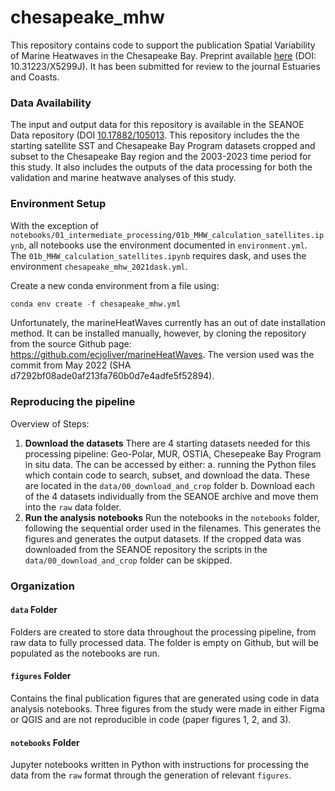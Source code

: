chesapeake_mhw
==============================

This repository contains code to support the publication Spatial Variability of Marine Heatwaves in the Chesapeake Bay. Preprint available [here](https://doi.org/10.31223/X5299J) (DOI: 10.31223/X5299J). It has been submitted for review to the journal Estuaries and Coasts.

### Data Availability

The input and output data for this repository is available in the SEANOE Data repository (DOI [10.17882/105013](https://doi.org/10.17882/105013). This repository includes the the starting satellite SST and Chesapeake Bay Program datasets cropped and subset to the Chesapeake Bay region and the 2003-2023 time period for this study. It also includes the outputs of the data processing for both the validation and marine heatwave analyses of this study.

### Environment Setup

With the exception of `notebooks/01_intermediate_processing/01b_MHW_calculation_satellites.ipynb`, all notebooks use the environment documented in `environment.yml`. The `01b_MHW_calculation_satellites.ipynb` requires dask, and uses the environment `chesapeake_mhw_2021dask.yml`.

Create a new conda environment from a file using:
```python
conda env create -f chesapeake_mhw.yml
```

Unfortunately, the marineHeatWaves currently has an out of date installation method. It can be installed manually, however, by cloning the repository from the source Github page: https://github.com/ecjoliver/marineHeatWaves. The version used was the commit from May 2022 (SHA d7292bf08ade0af213fa760b0d7e4adfe5f52894).

### Reproducing the pipeline

Overview of Steps:

1. **Download the datasets** There are 4 starting datasets needed for this processing pipeline: Geo-Polar, MUR, OSTIA, Chesepeake Bay Program in situ data. The can be accessed by either:
    a. running the Python files which contain code to search, subset, and download the data. These are located in the `data/00_download_and_crop` folder
   b. Download each of the 4 datasets individually from the SEANOE archive and move them into the `raw` data folder.
3. **Run the analysis notebooks** Run the notebooks in the `notebooks` folder, following the sequential order used in the filenames. This generates the figures and generates the output datasets. If the cropped data was downloaded from the SEANOE repository the scripts in the `data/00_download_and_crop` folder can be skipped.

### Organization

#### `data` Folder

Folders are created to store data throughout the processing pipeline, from raw data to fully processed data. The folder is empty on Github, but will be populated as the notebooks are run.

#### `figures` Folder

Contains the final publication figures that are generated using code in data analysis notebooks. Three figures from the study were made in either Figma or QGIS and are not reproducible in code (paper figures 1, 2, and 3).

#### `notebooks` Folder

Jupyter notebooks written in Python with instructions for processing the data from the `raw` format through the generation of relevant `figures`.
